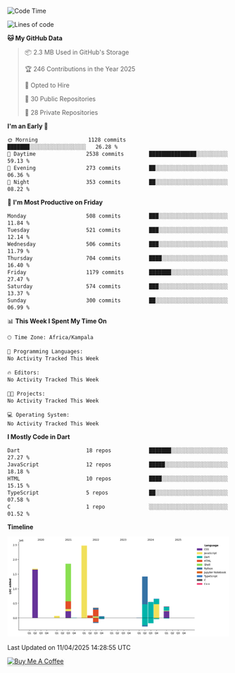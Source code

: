 <!--START_SECTION:waka-->
![Code Time](http://img.shields.io/badge/Code%20Time-949%20hrs%209%20mins-blue)

![Lines of code](https://img.shields.io/badge/From%20Hello%20World%20I%27ve%20Written-9.6%20million%20lines%20of%20code-blue)

**🐱 My GitHub Data** 

> 📦 2.3 MB Used in GitHub's Storage 
 > 
> 🏆 246 Contributions in the Year 2025
 > 
> 💼 Opted to Hire
 > 
> 📜 30 Public Repositories 
 > 
> 🔑 28 Private Repositories 
 > 
**I'm an Early 🐤** 

```text
🌞 Morning                1128 commits        ███████░░░░░░░░░░░░░░░░░░   26.28 % 
🌆 Daytime                2538 commits        ███████████████░░░░░░░░░░   59.13 % 
🌃 Evening                273 commits         ██░░░░░░░░░░░░░░░░░░░░░░░   06.36 % 
🌙 Night                  353 commits         ██░░░░░░░░░░░░░░░░░░░░░░░   08.22 % 
```
📅 **I'm Most Productive on Friday** 

```text
Monday                   508 commits         ███░░░░░░░░░░░░░░░░░░░░░░   11.84 % 
Tuesday                  521 commits         ███░░░░░░░░░░░░░░░░░░░░░░   12.14 % 
Wednesday                506 commits         ███░░░░░░░░░░░░░░░░░░░░░░   11.79 % 
Thursday                 704 commits         ████░░░░░░░░░░░░░░░░░░░░░   16.40 % 
Friday                   1179 commits        ███████░░░░░░░░░░░░░░░░░░   27.47 % 
Saturday                 574 commits         ███░░░░░░░░░░░░░░░░░░░░░░   13.37 % 
Sunday                   300 commits         ██░░░░░░░░░░░░░░░░░░░░░░░   06.99 % 
```


📊 **This Week I Spent My Time On** 

```text
🕑︎ Time Zone: Africa/Kampala

💬 Programming Languages: 
No Activity Tracked This Week

🔥 Editors: 
No Activity Tracked This Week

🐱‍💻 Projects: 
No Activity Tracked This Week

💻 Operating System: 
No Activity Tracked This Week
```

**I Mostly Code in Dart** 

```text
Dart                     18 repos            ███████░░░░░░░░░░░░░░░░░░   27.27 % 
JavaScript               12 repos            █████░░░░░░░░░░░░░░░░░░░░   18.18 % 
HTML                     10 repos            ████░░░░░░░░░░░░░░░░░░░░░   15.15 % 
TypeScript               5 repos             ██░░░░░░░░░░░░░░░░░░░░░░░   07.58 % 
C                        1 repo              ░░░░░░░░░░░░░░░░░░░░░░░░░   01.52 % 
```



**Timeline**

![Lines of Code chart](https://raw.githubusercontent.com/drexhacker/drexhacker/main/assets/bar_graph.png)


 Last Updated on 11/04/2025 14:28:55 UTC
<!--END_SECTION:waka-->

<a href="https://www.buymeacoffee.com/drexsoftorg" target="_blank"><img src="https://www.buymeacoffee.com/assets/img/custom_images/orange_img.png" alt="Buy Me A Coffee" style="height: 41px !important;width: 174px !important;box-shadow: 0px 3px 2px 0px rgba(190, 190, 190, 0.5) !important;-webkit-box-shadow: 0px 3px 2px 0px rgba(190, 190, 190, 0.5) !important;" ></a>


<!---
drexhacker/drexhacker is a ✨ special ✨ repository because its `README.md` (this file) appears on your GitHub profile.
You can click the Preview link to take a look at your changes.
--->
